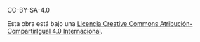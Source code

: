 CC-BY-SA-4.0 

Esta obra está bajo una [Licencia Creative Commons Atribución-CompartirIgual 4.0 Internacional](http://creativecommons.org/licenses/by-sa/4.0/).